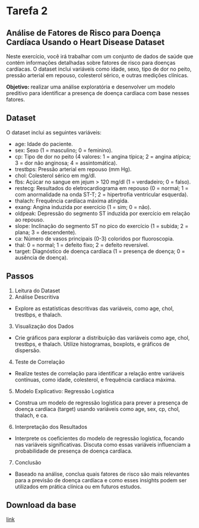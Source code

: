 
# Tarefa 2

## Análise de Fatores de Risco para Doença Cardíaca Usando o Heart Disease Dataset

Neste exercício, você irá trabalhar com um conjunto de dados de saúde que contém informações detalhadas sobre fatores de risco para doenças cardíacas. O dataset inclui variáveis como idade, sexo, tipo de dor no peito, pressão arterial em repouso, colesterol sérico, e outras medições clínicas.

**Objetivo:** realizar uma análise exploratória e desenvolver um modelo preditivo para identificar a presença de doença cardíaca com base nesses fatores.


## Dataset
O dataset inclui as seguintes variáveis:
- age: Idade do paciente.
- sex: Sexo (1 = masculino; 0 = feminino).
- cp: Tipo de dor no peito (4 valores: 1 = angina típica; 2 = angina atípica; 3 = dor não anginosa; 4 = assintomática).
- trestbps: Pressão arterial em repouso (mm Hg).
- chol: Colesterol sérico em mg/dl.
- fbs: Açúcar no sangue em jejum > 120 mg/dl (1 = verdadeiro; 0 = falso).
- restecg: Resultados do eletrocardiograma em repouso (0 = normal; 1 = com anormalidade na onda ST-T; 2 = hipertrofia ventricular esquerda).
- thalach: Frequência cardíaca máxima atingida.
- exang: Angina induzida por exercício (1 = sim; 0 = não).
- oldpeak: Depressão do segmento ST induzida por exercício em relação ao repouso.
- slope: Inclinação do segmento ST no pico do exercício (1 = subida; 2 = plana; 3 = descendente).
- ca: Número de vasos principais (0-3) coloridos por fluoroscopia.
- thal: 0 = normal; 1 = defeito fixo; 2 = defeito reversível.
- target: Diagnóstico de doença cardíaca (1 = presença de doença; 0 = ausência de doença).

## Passos
1.	Leitura do Dataset
2. 	Análise Descritiva
- 	Explore as estatísticas descritivas das variáveis, como age, chol, trestbps, e thalach.
3. 	Visualização dos Dados
-	Crie gráficos para explorar a distribuição das variáveis como age, chol, trestbps, e thalach. Utilize histogramas, boxplots, e gráficos de dispersão.
4.	Teste de Correlação
- Realize testes de correlação para identificar a relação entre variáveis contínuas, como idade, colesterol, e frequência cardíaca máxima.
5.	Modelo Explicativo: Regressão Logística
- Construa um modelo de regressão logística para prever a presença de doença cardíaca (target) usando variáveis como age, sex, cp, chol, thalach, e ca.
6. 	Interpretação dos Resultados
- Interprete os coeficientes do modelo de regressão logística, focando nas variáveis significativas. Discuta como essas variáveis influenciam a probabilidade de presença de doença cardíaca.
7.	Conclusão
- Baseado na análise, conclua quais fatores de risco são mais relevantes para a previsão de doença cardíaca e como esses insights podem ser utilizados em prática clínica ou em futuros estudos.

## Download da base
[link](https://www.kaggle.com/datasets/johnsmith88/heart-disease-dataset?resource=download)

